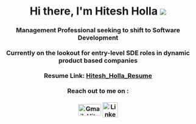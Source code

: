 <h1 align="center">Hi there, I'm Hitesh Holla <img src="https://img.icons8.com/color/48/000000/man-raising-hand-icon.png"/></h1>
<h3 align="center">Management Professional seeking to shift to Software Development
<br>
<br>
Currently on the lookout for entry-level SDE roles in dynamic product based companies
<br>
<br>
Resume Link: <a href="https://drive.google.com/file/d/1ughIVe0oS_1Rdn5jr9_1QfUyV_-SXHot/view?usp=sharing">Hitesh_Holla_Resume</a>
<br>
<br>
Reach out to me on :
<br>
<br>
<a href="mailto:hiteshholla@gmail.com" target="blank"><img align="center" src="https://1000logos.net/wp-content/uploads/2021/05/Gmail-logo.png" alt="Gmail_Hitesh" height="30" width="60"/></a>
<a href="http://linkedin.com/in/hitesh-holla-13b8661b5/" target="blank"><img align="center" src="https://upload.wikimedia.org/wikipedia/commons/thumb/f/f8/LinkedIn_icon_circle.svg/2048px-LinkedIn_icon_circle.svg.png" alt="LinkedIn_Hitesh" height="40" width="40"/></a>
</h3>
